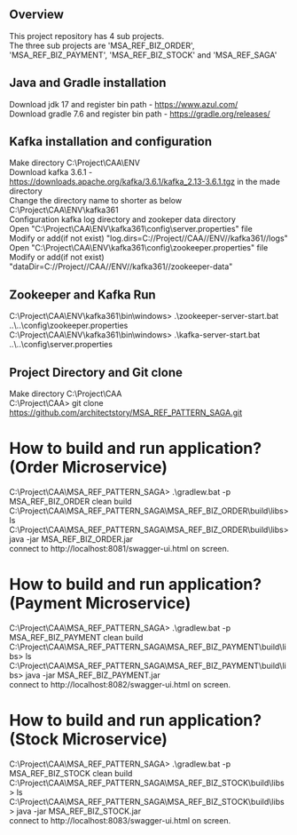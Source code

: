 ## Overview  
This project repository has 4 sub projects.  
The three sub projects are 'MSA_REF_BIZ_ORDER', 'MSA_REF_BIZ_PAYMENT', 'MSA_REF_BIZ_STOCK' and 'MSA_REF_SAGA'  

## Java and Gradle installation  
Download jdk 17 and register bin path - https://www.azul.com/  
Download gradle 7.6 and register bin path - https://gradle.org/releases/  

## Kafka installation and configuration
Make directory C:\Project\CAA\ENV  
Download kafka 3.6.1 - https://downloads.apache.org/kafka/3.6.1/kafka_2.13-3.6.1.tgz in the made directory  
Change the directory name to shorter as below    
C:\Project\CAA\ENV\kafka361   
Configuration kafka log directory and zookeper data directory    
Open "C:\Project\CAA\ENV\kafka361\config\server.properties" file     
Modify or add(if not exist) "log.dirs=C://Project//CAA//ENV//kafka361//logs"    
Open "C:\Project\CAA\ENV\kafka361\config\zookeeper.properties" file   
Modify or add(if not exist) "dataDir=C://Project//CAA//ENV//kafka361//zookeeper-data"    

## Zookeeper and Kafka Run   
C:\Project\CAA\ENV\kafka361\bin\windows> .\zookeeper-server-start.bat ..\\..\config\zookeeper.properties  
C:\Project\CAA\ENV\kafka361\bin\windows> .\kafka-server-start.bat ..\\..\config\server.properties  

## Project Directory and Git clone  
Make directory C:\Project\CAA  
C:\Project\CAA> git clone https://github.com/architectstory/MSA_REF_PATTERN_SAGA.git 

# How to build and run application? (Order Microservice)  
C:\Project\CAA\MSA_REF_PATTERN_SAGA> .\gradlew.bat -p MSA_REF_BIZ_ORDER clean build  
C:\Project\CAA\MSA_REF_PATTERN_SAGA\MSA_REF_BIZ_ORDER\build\libs> ls  
C:\Project\CAA\MSA_REF_PATTERN_SAGA\MSA_REF_BIZ_ORDER\build\libs> java -jar MSA_REF_BIZ_ORDER.jar  
connect to http://localhost:8081/swagger-ui.html on screen.

# How to build and run application? (Payment Microservice)    
C:\Project\CAA\MSA_REF_PATTERN_SAGA> .\gradlew.bat -p MSA_REF_BIZ_PAYMENT clean build  
C:\Project\CAA\MSA_REF_PATTERN_SAGA\MSA_REF_BIZ_PAYMENT\build\libs> ls  
C:\Project\CAA\MSA_REF_PATTERN_SAGA\MSA_REF_BIZ_PAYMENT\build\libs> java -jar MSA_REF_BIZ_PAYMENT.jar  
connect to http://localhost:8082/swagger-ui.html on screen.  

# How to build and run application? (Stock Microservice)    
C:\Project\CAA\MSA_REF_PATTERN_SAGA> .\gradlew.bat -p MSA_REF_BIZ_STOCK clean build  
C:\Project\CAA\MSA_REF_PATTERN_SAGA\MSA_REF_BIZ_STOCK\build\libs> ls  
C:\Project\CAA\MSA_REF_PATTERN_SAGA\MSA_REF_BIZ_STOCK\build\libs> java -jar MSA_REF_BIZ_STOCK.jar  
connect to http://localhost:8083/swagger-ui.html on screen.
